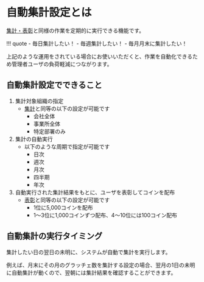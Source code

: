 # 自動集計設定とは

[集計・表彰](../集計・表彰/total01.md)と同様の作業を定期的に実行できる機能です。

!!! quote
    - 毎日集計したい！
    - 毎週集計したい！
    - 毎月月末に集計したい！

上記のような運用をされている場合にお使いいただくと、作業を自動化できるため管理者ユーザの負荷軽減につながります。

## 自動集計設定でできること

1. 集計対象組織の指定
    - [集計](../集計・表彰/total01.md)と同等の以下の設定が可能です
        - 会社全体
        - 事業所全体
        - 特定部署のみ
2. 集計の自動実行
    - 以下のような周期で指定が可能です
        - 日次
        - 週次
        - 月次
        - 四半期
        - 年次
3. 自動実行された集計結果をもとに、ユーザを表彰してコインを配布
    - [表彰](../集計・表彰/total03.md)と同等の以下の設定が可能です
        - 1位に5,000コインを配布
        - 1〜3位に1,000コインずつ配布、4〜10位には100コイン配布

## 自動集計の実行タイミング
集計したい日の翌日の未明に、システムが自動で集計を実行します。

例えば、月末にその月のグラッチェ数を集計する設定の場合、翌月の1日の未明に自動集計が動くので、翌朝には集計結果を確認することができます。

